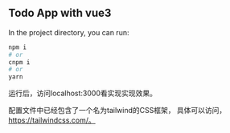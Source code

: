 ## Todo App with vue3

In the project directory, you can run:

```bash
npm i
# or
cnpm i 
# or
yarn
```
运行后，访问localhost:3000看实现实现效果。

配置文件中已经包含了一个名为tailwind的CSS框架，
具体可以访问，https://tailwindcss.com/。


